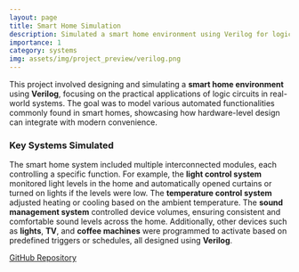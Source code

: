 ```yaml
---
layout: page
title: Smart Home Simulation
description: Simulated a smart home environment using Verilog for logic circuit analysis.
importance: 1
category: systems
img: assets/img/project_preview/verilog.png
---
```


This project involved designing and simulating a **smart home environment** using **Verilog**, focusing on the practical applications of logic circuits in real-world systems. The goal was to model various automated functionalities commonly found in smart homes, showcasing how hardware-level design can integrate with modern convenience.

### Key Systems Simulated

The smart home system included multiple interconnected modules, each controlling a specific function. For example, the **light control system** monitored light levels in the home and automatically opened curtains or turned on lights if the levels were low. The **temperature control system** adjusted heating or cooling based on the ambient temperature. The **sound management system** controlled device volumes, ensuring consistent and comfortable sound levels across the home. Additionally, other devices such as **lights**, **TV**, and **coffee machines** were programmed to activate based on predefined triggers or schedules, all designed using **Verilog**.

[GitHub Repository](https://github.com/Computer-Engineering-Department-Archive/CE201-LC-Project)
